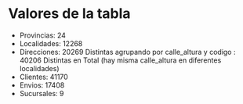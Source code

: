 # Valores de la tabla
- Provincias: 24
- Localidades: 12268
- Direcciones: 20269 Distintas agrupando por calle_altura y codigo
             : 40206 Distintas en Total (hay misma calle_altura en diferentes localidades)
- Clientes: 41170 
- Envios: 17408
- Sucursales: 9 
